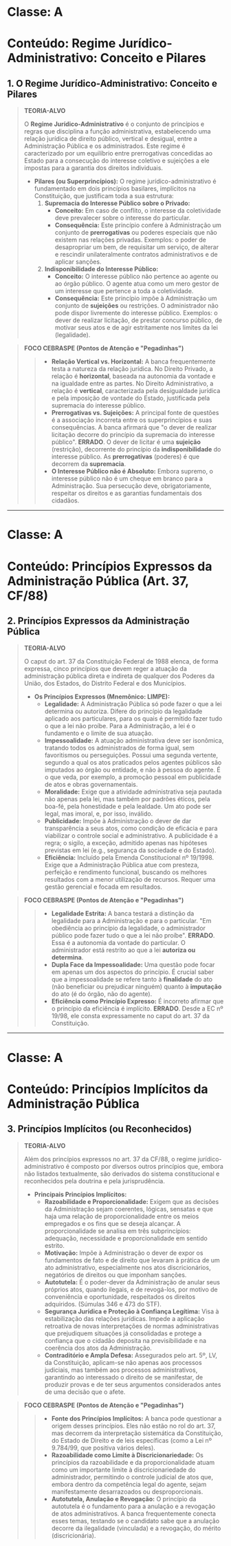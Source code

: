 # Classe: A
# Conteúdo: Regime Jurídico-Administrativo: Conceito e Pilares

## 1. O Regime Jurídico-Administrativo: Conceito e Pilares

> **TEORIA-ALVO**
>
> O **Regime Jurídico-Administrativo** é o conjunto de princípios e regras que disciplina a função administrativa, estabelecendo uma relação jurídica de direito público, vertical e desigual, entre a Administração Pública e os administrados. Este regime é caracterizado por um equilíbrio entre prerrogativas concedidas ao Estado para a consecução do interesse coletivo e sujeições a ele impostas para a garantia dos direitos individuais.
>
> * **Pilares (ou Superprincípios):** O regime jurídico-administrativo é fundamentado em dois princípios basilares, implícitos na Constituição, que justificam toda a sua estrutura:
>     1.  **Supremacia do Interesse Público sobre o Privado:**
>         * **Conceito:** Em caso de conflito, o interesse da coletividade deve prevalecer sobre o interesse do particular.
>         * **Consequência:** Este princípio confere à Administração um conjunto de **prerrogativas** ou poderes especiais que não existem nas relações privadas. Exemplos: o poder de desapropriar um bem, de requisitar um serviço, de alterar e rescindir unilateralmente contratos administrativos e de aplicar sanções.
>     2.  **Indisponibilidade do Interesse Público:**
>         * **Conceito:** O interesse público não pertence ao agente ou ao órgão público. O agente atua como um mero gestor de um interesse que pertence a toda a coletividade.
>         * **Consequência:** Este princípio impõe à Administração um conjunto de **sujeições** ou restrições. O administrador não pode dispor livremente do interesse público. Exemplos: o dever de realizar licitação, de prestar concurso público, de motivar seus atos e de agir estritamente nos limites da lei (legalidade).

> **FOCO CEBRASPE (Pontos de Atenção e "Pegadinhas")**
>
> > * **Relação Vertical vs. Horizontal:** A banca frequentemente testa a natureza da relação jurídica. No Direito Privado, a relação é **horizontal**, baseada na autonomia da vontade e na igualdade entre as partes. No Direito Administrativo, a relação é **vertical**, caracterizada pela desigualdade jurídica e pela imposição de vontade do Estado, justificada pela supremacia do interesse público.
> > * **Prerrogativas vs. Sujeições:** A principal fonte de questões é a associação incorreta entre os superprincípios e suas consequências. A banca afirmará que "o dever de realizar licitação decorre do princípio da supremacia do interesse público". **ERRADO**. O dever de licitar é uma **sujeição** (restrição), decorrente do princípio da **indisponibilidade** do interesse público. As **prerrogativas** (poderes) é que decorrem da **supremacia**.
> > * **O Interesse Público não é Absoluto:** Embora supremo, o interesse público não é um cheque em branco para a Administração. Sua persecução deve, obrigatoriamente, respeitar os direitos e as garantias fundamentais dos cidadãos.

---
# Classe: A
# Conteúdo: Princípios Expressos da Administração Pública (Art. 37, CF/88)

## 2. Princípios Expressos da Administração Pública

> **TEORIA-ALVO**
>
> O caput do art. 37 da Constituição Federal de 1988 elenca, de forma expressa, cinco princípios que devem reger a atuação da administração pública direta e indireta de qualquer dos Poderes da União, dos Estados, do Distrito Federal e dos Municípios.
>
> * **Os Princípios Expressos (Mnemônico: LIMPE):**
>     * **Legalidade:** A Administração Pública só pode fazer o que a lei determina ou autoriza. Difere do princípio da legalidade aplicado aos particulares, para os quais é permitido fazer tudo o que a lei não proíbe. Para a Administração, a lei é o fundamento e o limite de sua atuação.
>     * **Impessoalidade:** A atuação administrativa deve ser isonômica, tratando todos os administrados de forma igual, sem favoritismos ou perseguições. Possui uma segunda vertente, segundo a qual os atos praticados pelos agentes públicos são imputados ao órgão ou entidade, e não à pessoa do agente. É o que veda, por exemplo, a promoção pessoal em publicidade de atos e obras governamentais.
>     * **Moralidade:** Exige que a atividade administrativa seja pautada não apenas pela lei, mas também por padrões éticos, pela boa-fé, pela honestidade e pela lealdade. Um ato pode ser legal, mas imoral, e, por isso, inválido.
>     * **Publicidade:** Impõe à Administração o dever de dar transparência a seus atos, como condição de eficácia e para viabilizar o controle social e administrativo. A publicidade é a regra; o sigilo, a exceção, admitido apenas nas hipóteses previstas em lei (e.g., segurança da sociedade e do Estado).
>     * **Eficiência:** Incluído pela Emenda Constitucional nº 19/1998. Exige que a Administração Pública atue com presteza, perfeição e rendimento funcional, buscando os melhores resultados com a menor utilização de recursos. Requer uma gestão gerencial e focada em resultados.

> **FOCO CEBRASPE (Pontos de Atenção e "Pegadinhas")**
>
> > * **Legalidade Estrita:** A banca testará a distinção da legalidade para a Administração e para o particular. "Em obediência ao princípio da legalidade, o administrador público pode fazer tudo o que a lei não proíbe". **ERRADO**. Essa é a autonomia da vontade do particular. O administrador está restrito ao que a lei **autoriza ou determina**.
> > * **Dupla Face da Impessoalidade:** Uma questão pode focar em apenas um dos aspectos do princípio. É crucial saber que a impessoalidade se refere tanto à **finalidade** do ato (não beneficiar ou prejudicar ninguém) quanto à **imputação** do ato (é do órgão, não do agente).
> > * **Eficiência como Princípio Expresso:** É incorreto afirmar que o princípio da eficiência é implícito. **ERRADO**. Desde a EC nº 19/98, ele consta expressamente no caput do art. 37 da Constituição.

---
# Classe: A
# Conteúdo: Princípios Implícitos da Administração Pública

## 3. Princípios Implícitos (ou Reconhecidos)

> **TEORIA-ALVO**
>
> Além dos princípios expressos no art. 37 da CF/88, o regime jurídico-administrativo é composto por diversos outros princípios que, embora não listados textualmente, são derivados do sistema constitucional e reconhecidos pela doutrina e pela jurisprudência.
>
> * **Principais Princípios Implícitos:**
>     * **Razoabilidade e Proporcionalidade:** Exigem que as decisões da Administração sejam coerentes, lógicas, sensatas e que haja uma relação de proporcionalidade entre os meios empregados e os fins que se deseja alcançar. A proporcionalidade se analisa em três subprincípios: adequação, necessidade e proporcionalidade em sentido estrito.
>     * **Motivação:** Impõe à Administração o dever de expor os fundamentos de fato e de direito que levaram à prática de um ato administrativo, especialmente nos atos discricionários, negatórios de direitos ou que imponham sanções.
>     * **Autotutela:** É o poder-dever da Administração de anular seus próprios atos, quando ilegais, e de revogá-los, por motivo de conveniência e oportunidade, respeitados os direitos adquiridos. (Súmulas 346 e 473 do STF).
>     * **Segurança Jurídica e Proteção à Confiança Legítima:** Visa à estabilização das relações jurídicas. Impede a aplicação retroativa de novas interpretações de normas administrativas que prejudiquem situações já consolidadas e protege a confiança que o cidadão deposita na previsibilidade e na coerência dos atos da Administração.
>     * **Contraditório e Ampla Defesa:** Assegurados pelo art. 5º, LV, da Constituição, aplicam-se não apenas aos processos judiciais, mas também aos processos administrativos, garantindo ao interessado o direito de se manifestar, de produzir provas e de ter seus argumentos considerados antes de uma decisão que o afete.

> **FOCO CEBRASPE (Pontos de Atenção e "Pegadinhas")**
>
> > * **Fonte dos Princípios Implícitos:** A banca pode questionar a origem desses princípios. Eles não estão no rol do art. 37, mas decorrem da interpretação sistemática da Constituição, do Estado de Direito e de leis específicas (como a Lei nº 9.784/99, que positiva vários deles).
> > * **Razoabilidade como Limite à Discricionariedade:** Os princípios da razoabilidade e da proporcionalidade atuam como um importante limite à discricionariedade do administrador, permitindo o controle judicial de atos que, embora dentro da competência legal do agente, sejam manifestamente desarrazoados ou desproporcionais.
> > * **Autotutela, Anulação e Revogação:** O princípio da autotutela é o fundamento para a anulação e a revogação de atos administrativos. A banca frequentemente conecta esses temas, testando se o candidato sabe que a anulação decorre da ilegalidade (vinculada) e a revogação, do mérito (discricionária).